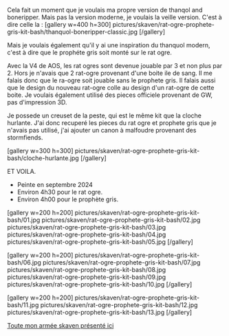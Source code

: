 
Cela fait un moment que je voulais ma propre version de thanqol and boneripper. Mais pas la version moderne, je voulais la veille version. C'est à dire celle la : 
[gallery w=400 h=300]
pictures/skaven/rat-ogre-prophete-gris-kit-bash/thanquol-boneripper-classic.jpg
[/gallery]

Mais je voulais également qu'il y ai une inspiration du thanquol modern, c'est à dire que le prophéte gris soit monté sur le rat ogre. 

Avec la V4 de AOS, les rat ogres sont devenue jouable par 3 et non plus par 2. Hors je n'avais que 2 rat-ogre provenant d'une boite ile de sang. Il me falais donc que le ra-ogre soit jouable sans le prophete gris. Il falais aussi que le design du nouveau rat-ogre colle au design d'un rat-ogre de cette boite. 
Je voulais également utilisé des pieces officiele provenant de GW, pas d'impression 3D.

Je possede un creuset de la peste, qui est le même kit que la cloche hurlante. J'ai donc recuperé les pieces du rat ogre et prophete gris que je n'avais pas utilisé, j'ai ajouter un canon à malfoudre provenant des stormfiends. 

[gallery w=300 h=300]
pictures/skaven/rat-ogre-prophete-gris-kit-bash/cloche-hurlante.jpg
[/gallery]

ET VOILA. 

* Peinte en septembre 2024
* Environ 4h30 pour le rat ogre.
* Environ 4h00 pour le prophète gris.

[gallery w=200 h=200]
pictures/skaven/rat-ogre-prophete-gris-kit-bash/01.jpg
pictures/skaven/rat-ogre-prophete-gris-kit-bash/02.jpg
pictures/skaven/rat-ogre-prophete-gris-kit-bash/03.jpg
pictures/skaven/rat-ogre-prophete-gris-kit-bash/04.jpg
pictures/skaven/rat-ogre-prophete-gris-kit-bash/05.jpg
[/gallery]

[gallery w=200 h=200]
pictures/skaven/rat-ogre-prophete-gris-kit-bash/06.jpg
pictures/skaven/rat-ogre-prophete-gris-kit-bash/07.jpg
pictures/skaven/rat-ogre-prophete-gris-kit-bash/08.jpg
pictures/skaven/rat-ogre-prophete-gris-kit-bash/09.jpg
pictures/skaven/rat-ogre-prophete-gris-kit-bash/10.jpg
[/gallery]

[gallery w=200 h=200]
pictures/skaven/rat-ogre-prophete-gris-kit-bash/11.jpg
pictures/skaven/rat-ogre-prophete-gris-kit-bash/12.jpg
pictures/skaven/rat-ogre-prophete-gris-kit-bash/13.jpg
[/gallery]

[Toute mon armée skaven présenté ici](2023/armee-skaven.html)

